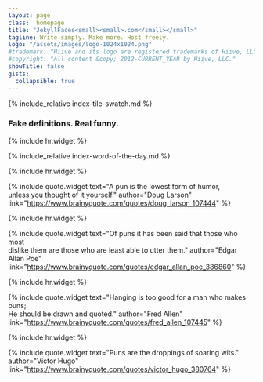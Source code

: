 ```yaml
---
layout: page
class:  homepage
title: "JekyllFaces<small><small>.com</small></small>"
tagline: Write simply. Make more. Host freely.
logo: "/assets/images/logo-1024x1024.png"
#trademark: "Hiive and its logo are registered trademarks of Hiive, LLC." 
#copyright: "All content &copy; 2012-CURRENT_YEAR by Hiive, LLC."
showTitle: false
gists:
  collapsible: true
---
```


{% include_relative index-tile-swatch.md %}

<div class="align-center"><h3>Fake definitions. <span class="nowrap">Real funny.</span></h3></div>

{% include hr.widget %}

{% include_relative index-word-of-the-day.md %}

{% include hr.widget %}

{% include quote.widget text="A pun is the lowest form of humor,<br/> unless you thought of it yourself." author="Doug Larson" link="https://www.brainyquote.com/quotes/doug_larson_107444" %}

{% include hr.widget %}

{% include quote.widget text="Of puns it has been said that those who most<br/> dislike them are those who are least able to utter them." author="Edgar Allan Poe" link="https://www.brainyquote.com/quotes/edgar_allan_poe_386860" %}

{% include hr.widget %}

{% include quote.widget text="Hanging is too good for a man who makes puns;<br/> He should be drawn and quoted." author="Fred Allen" link="https://www.brainyquote.com/quotes/fred_allen_107445" %}

{% include hr.widget %}

{% include quote.widget text="Puns are the droppings of soaring wits." author="Victor Hugo" link="https://www.brainyquote.com/quotes/victor_hugo_380764" %}
